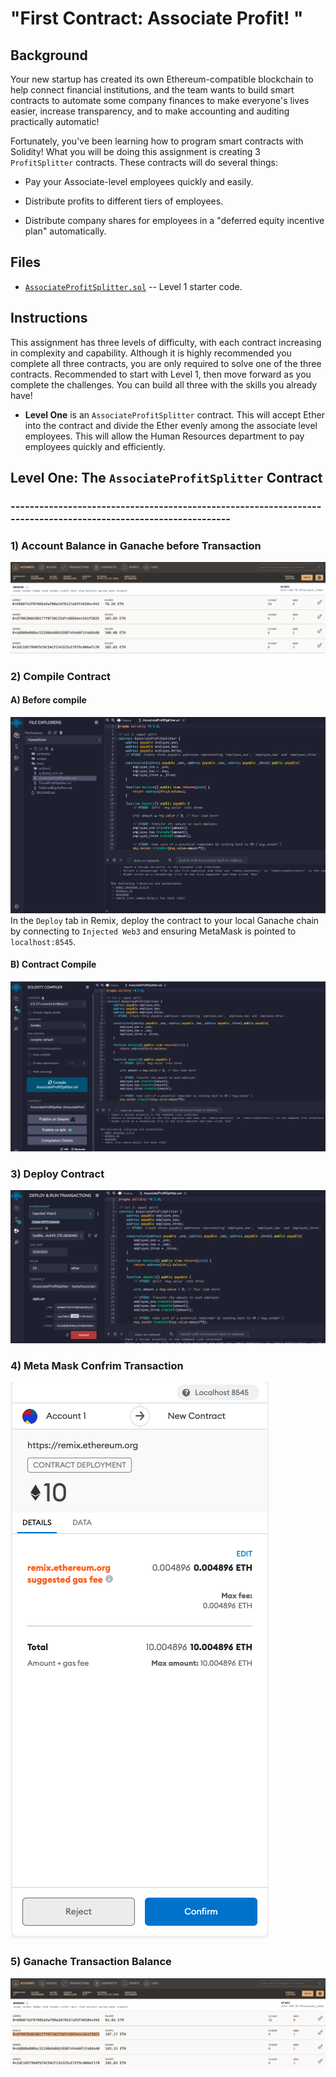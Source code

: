 # "First Contract:   Associate Profit! "

## Background

Your new startup has created its own Ethereum-compatible blockchain to help connect financial institutions, and the team wants to build smart contracts to automate some company finances to make everyone's lives easier, increase transparency, and to make accounting and auditing practically automatic!

Fortunately, you've been learning how to program smart contracts with Solidity! What you will be doing this assignment is creating 3 `ProfitSplitter` contracts. These contracts will do several things:

* Pay your Associate-level employees quickly and easily.

* Distribute profits to different tiers of employees.

* Distribute company shares for employees in a "deferred equity incentive plan" automatically.

## Files

* [`AssociateProfitSplitter.sol`](Solidity-Project/AssociateProfitSplitter.sol) -- Level 1 starter code.


## Instructions

This assignment has three levels of difficulty, with each contract increasing in complexity and capability. Although it is highly recommended you complete all three contracts, you are only required to solve one of the three contracts. Recommended to start with Level 1, then move forward as you complete the challenges. You can build all three with the skills you already have!

* **Level One** is an `AssociateProfitSplitter` contract. This will accept Ether into the contract and divide the Ether evenly among the associate level employees. This will allow the Human Resources department to pay employees quickly and efficiently.


##            Level One: The `AssociateProfitSplitter` Contract
### ---------------------------------------------------------------------------------------------------------------

### 1) Account Balance in Ganache before Transaction

![Ganache Before](Images/01_Ass_Ganache_before.png)


### 2) Compile Contract

#### A) Before compile
![Ganache Before](Images/02_Ass_Solidity_before.png)
In the `Deploy` tab in Remix, deploy the contract to your local Ganache chain by connecting to `Injected Web3` and ensuring MetaMask is pointed to `localhost:8545`.
#### B) Contract Compile
![Remix Testing](Images/03_Ass_Compile.png)

### 3) Deploy Contract

![Remix Testing](Images/04_Ass_DeployBeforeRun.png)

### 4) Meta Mask Confrim Transaction

![Remix Testing](Images/05_Ass_Metamask.png)

### 5) Ganache Transaction Balance

![Remix Testing](Images/07_Ass_Ganache_After.png)



